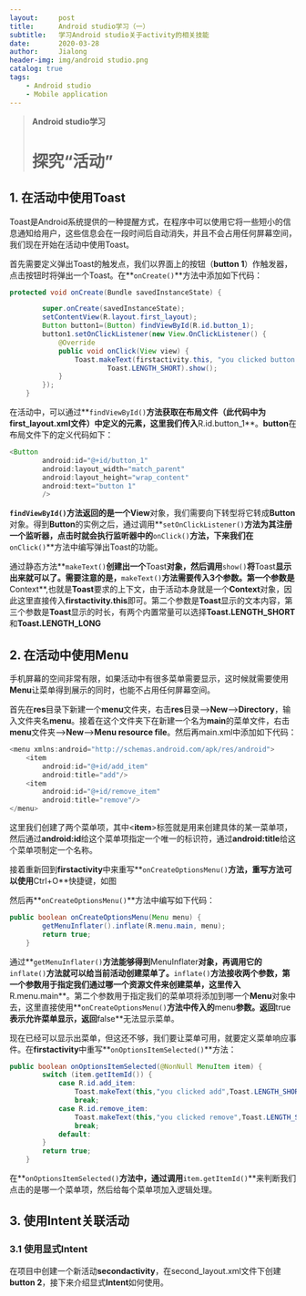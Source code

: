 ```yaml
---
layout:     post
title:      Android studio学习（一）
subtitle:   学习Android studio关于activity的相关技能
date:       2020-03-28
author:     Jialong
header-img: img/android studio.png
catalog: true
tags:
    - Android studio
    - Mobile application
---
```

> **Android studio学习**
>
> # 探究“活动”



## 1. 在活动中使用Toast

Toast是Android系统提供的一种提醒方式，在程序中可以使用它将一些短小的信息通知给用户，这些信息会在一段时间后自动消失，并且不会占用任何屏幕空间，我们现在开始在活动中使用Toast。



首先需要定义弹出Toast的触发点，我们以界面上的按钮（**button 1**）作触发器，点击按钮时将弹出一个Toast。在**`onCreate()`**方法中添加如下代码：

```java
protected void onCreate(Bundle savedInstanceState) {

        super.onCreate(savedInstanceState);
        setContentView(R.layout.first_layout);
        Button button1=(Button) findViewById(R.id.button_1);
        button1.setOnClickListener(new View.OnClickListener() {
            @Override
            public void onClick(View view) {
                Toast.makeText(firstactivity.this, "you clicked button 1",
                        Toast.LENGTH_SHORT).show();
            }
        });
    }
```

在活动中，可以通过**`findViewById()`**方法获取在布局文件（此代码中为first_layout.xml文件）中定义的元素，这里我们传入**R.id.button_1**。**button**在布局文件下的定义代码如下：

```java
<Button
        android:id="@+id/button_1"
        android:layout_width="match_parent"
        android:layout_height="wrap_content"
        android:text="button 1"
        />
```

**`findViewById()`**方法返回的是一个**View**对象，我们需要向下转型将它转成**Button**对象。得到**Button**的实例之后，通过调用**`setOnClickListener()`**方法为其注册一个监听器，点击时就会执行监听器中的**`onClick()`**方法，下来我们在**`onClick()`**方法中编写弹出Toast的功能。



通过静态方法**`makeText()`**创建出一个**Toast**对象，然后调用**`show()`**将**Toast**显示出来就可以了。需要注意的是，**`makeText()`**方法需要传入3个参数。第一个参数是**Context**,也就是**Toast**要求的上下文，由于活动本身就是一个**Context**对象，因此这里直接传入**firstactivity.this**即可。第二个参数是**Toast**显示的文本内容，第三个参数是**Toast**显示的时长，有两个内置常量可以选择**Toast.LENGTH_SHORT**和**Toast.LENGTH_LONG**





## 2. 在活动中使用Menu



手机屏幕的空间非常有限，如果活动中有很多菜单需要显示，这时候就需要使用**Menu**让菜单得到展示的同时，也能不占用任何屏幕空间。



首先在**res**目录下新建一个**menu**文件夹，右击**res**目录-->**New**-->**Directory**，输入文件夹名**menu**。接着在这个文件夹下在新建一个名为**main**的菜单文件，右击**menu**文件夹-->**New**-->**Menu resource file**。然后再main.xml中添加如下代码：

```java
<menu xmlns:android="http://schemas.android.com/apk/res/android">
    <item
        android:id="@+id/add_item"
        android:title="add"/>
    <item
        android:id="@+id/remove_item"
        android:title="remove"/>
</menu>
```



这里我们创建了两个菜单项，其中<**item**>标签就是用来创建具体的某一菜单项，然后通过**android:id**给这个菜单项指定一个唯一的标识符，通过**android:title**给这个菜单项制定一个名称。



接着重新回到**firstactivity**中来重写**`onCreateOptionsMenu()`**方法，重写方法可以使用**Ctrl+O**快捷键，如图

然后再**`onCreateOptionsMenu()`**方法中编写如下代码：

```java
public boolean onCreateOptionsMenu(Menu menu) {
        getMenuInflater().inflate(R.menu.main, menu);
        return true;
    }
```

通过**`getMenuInflater()`**方法能够得到**MenuInflater**对象，再调用它的**`inflate()`**方法就可以给当前活动创建菜单了。**`inflate()`**方法接收两个参数，第一个参数用于指定我们通过哪一个资源文件来创建菜单，这里传入**R.menu.main**。第二个参数用于指定我们的菜单项将添加到哪一个**Menu**对象中去，这里直接使用**`onCreateOptionsMenu()`**方法中传入的**menu**参数。返回**true**表示允许菜单显示，返回**false**无法显示菜单。



现在已经可以显示出菜单，但这还不够，我们要让菜单可用，就要定义菜单响应事件。在**firstactivity**中重写**`onOptionsItemSelected()`**方法：

```java 
public boolean onOptionsItemSelected(@NonNull MenuItem item) {
        switch (item.getItemId()) {
            case R.id.add_item:
                Toast.makeText(this,"you clicked add",Toast.LENGTH_SHORT).show();
                break;
            case R.id.remove_item:
                Toast.makeText(this,"you clicked remove",Toast.LENGTH_SHORT).show();
                break;
            default:
        }
        return true;
    }
```

在**`onOptionsItemSelected()`**方法中，通过调用**`item.getItemId()`**来判断我们点击的是哪一个菜单项，然后给每个菜单项加入逻辑处理。



## 3. 使用Intent关联活动



### 3.1 使用显式Intent



在项目中创建一个新活动**secondactivity**，在second_layout.xml文件下创建**button 2**，接下来介绍显式**Intent**如何使用。



